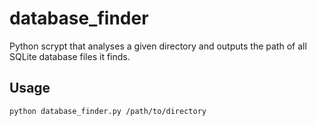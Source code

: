 # database_finder
Python scrypt that analyses a given directory and outputs the path of all SQLite database files it finds.

## Usage
```
python database_finder.py /path/to/directory
```
